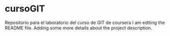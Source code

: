 # cursoGIT
Repositorio para el laboratorio del curso de GIT de coursera
I am editing the README file. Adding some more details about the project description.
